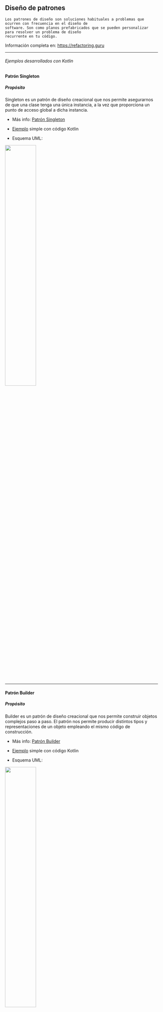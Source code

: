 ## Diseño de patrones

    Los patrones de diseño son soluciones habituales a problemas que ocurren con frecuencia en el diseño de 
    software. Son como planos prefabricados que se pueden personalizar para resolver un problema de diseño 
    recurrente en tu código.

Información completa en: <a href="https://refactoring.guru/es/design-patterns">https://refactoring.guru</a>

<hr>

###### Ejemplos desarrollados con Kotlin

#### Patrón Singleton
##### Propósito
Singleton es un patrón de diseño creacional que nos permite asegurarnos de que una clase tenga una única instancia, a la vez que proporciona un punto de acceso global a dicha instancia.

- Más info: <a href="https://refactoring.guru/es/design-patterns/singleton">Patrón Singleton</a>

- <a href="https://github.com/JorgeAgulloM/DesignPatternsKotlin/blob/main/app/src/main/java/com/softyorch/designpatterns/creational/Singelton.kt">Ejemplo</a> simple con código Kotlin

- Esquema UML:

<img height="45%" width="auto" src ="https://refactoring.guru/images/patterns/diagrams/singleton/structure-es.png">

<hr>

#### Patrón Builder
##### Propósito
Builder es un patrón de diseño creacional que nos permite construir objetos complejos paso a paso. El patrón nos permite producir distintos tipos y representaciones de un objeto empleando el mismo código de construcción. 

- Más info: <a href="https://refactoring.guru/es/design-patterns/builder">Patrón Builder</a>

- <a href="https://github.com/JorgeAgulloM/DesignPatternsKotlin/tree/main/app/src/main/java/com/softyorch/designpatterns/creational/builder">Ejemplo</a> simple con código Kotlin

- Esquema UML:

<img height="45%" width="auto" src ="https://refactoring.guru/images/patterns/diagrams/builder/structure.png">

<hr>

#### Patrón Factory Method
##### Propósito
Factory Method es un patrón de diseño creacional que proporciona una interfaz para crear objetos en una superclase, mientras permite a las subclases alterar el tipo de objetos que se crearán.

- Más info: <a href="https://refactoring.guru/es/design-patterns/factory-method">Patrón Factory Method</a>

- <a href="https://github.com/JorgeAgulloM/DesignPatternsKotlin/tree/main/app/src/main/java/com/softyorch/designpatterns/creational/factoryMethod">Ejemplo</a> simple con código Kotlin

- Esquema UML:

<img height="45%" width="auto" src ="https://refactoring.guru/images/patterns/diagrams/factory-method/structure-indexed.png?id=4c603207859ca1f939b17b60a3a2e9e0">

<hr>